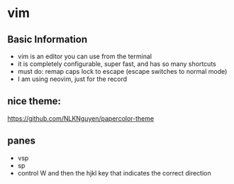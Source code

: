 # vim

## Basic Information
  * vim is an editor you can use from the terminal
  * it is completely configurable, super fast, and has so many shortcuts
  * must do: remap caps lock to escape (escape switches to normal mode)
  * I am using neovim, just for the record

## nice theme:
https://github.com/NLKNguyen/papercolor-theme

## panes
  * vsp
  * sp
  * control W and then the hjkl key that indicates the correct direction


